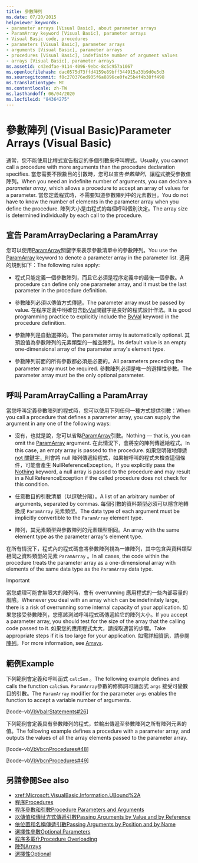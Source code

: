 ```yaml
---
title: 參數陣列
ms.date: 07/20/2015
helpviewer_keywords:
- parameter arrays [Visual Basic], about parameter arrays
- ParamArray keyword [Visual Basic], parameter arrays
- Visual Basic code, procedures
- parameters [Visual Basic], parameter arrays
- arguments [Visual Basic], parameter arrays
- procedures [Visual Basic], indefinite number of argument values
- arrays [Visual Basic], parameter arrays
ms.assetid: c43edfae-9114-4096-9ebc-8c5c957a1067
ms.openlocfilehash: dac0575d73ffd4159e89bff344915a33b9d0e5d3
ms.sourcegitcommit: f8c270376ed905f6a8896ce0fe25b4f4b38ff498
ms.translationtype: MT
ms.contentlocale: zh-TW
ms.lasthandoff: 06/04/2020
ms.locfileid: "84364275"
---
```

# <a name="parameter-arrays-visual-basic"></a><span data-ttu-id="6a9d1-102">參數陣列 (Visual Basic)</span><span class="sxs-lookup"><span data-stu-id="6a9d1-102">Parameter Arrays (Visual Basic)</span></span>
<span data-ttu-id="6a9d1-103">通常，您不能使用比程式宣告指定的多個引數來呼叫程式。</span><span class="sxs-lookup"><span data-stu-id="6a9d1-103">Usually, you cannot call a procedure with more arguments than the procedure declaration specifies.</span></span> <span data-ttu-id="6a9d1-104">當您需要不限數目的引數時，您可以宣告*參數陣列*，讓程式接受參數值陣列。</span><span class="sxs-lookup"><span data-stu-id="6a9d1-104">When you need an indefinite number of arguments, you can declare a *parameter array*, which allows a procedure to accept an array of values for a parameter.</span></span> <span data-ttu-id="6a9d1-105">當您定義程式時，不需要知道參數陣列中的元素數目。</span><span class="sxs-lookup"><span data-stu-id="6a9d1-105">You do not have to know the number of elements in the parameter array when you define the procedure.</span></span> <span data-ttu-id="6a9d1-106">陣列大小是由程式的每個呼叫個別決定。</span><span class="sxs-lookup"><span data-stu-id="6a9d1-106">The array size is determined individually by each call to the procedure.</span></span>  
  
## <a name="declaring-a-paramarray"></a><span data-ttu-id="6a9d1-107">宣告 ParamArray</span><span class="sxs-lookup"><span data-stu-id="6a9d1-107">Declaring a ParamArray</span></span>  
 <span data-ttu-id="6a9d1-108">您可以使用[ParamArray](../../../language-reference/modifiers/paramarray.md)關鍵字來表示參數清單中的參數陣列。</span><span class="sxs-lookup"><span data-stu-id="6a9d1-108">You use the [ParamArray](../../../language-reference/modifiers/paramarray.md) keyword to denote a parameter array in the parameter list.</span></span> <span data-ttu-id="6a9d1-109">適用的規則如下：</span><span class="sxs-lookup"><span data-stu-id="6a9d1-109">The following rules apply:</span></span>  
  
- <span data-ttu-id="6a9d1-110">程式只能定義一個參數陣列，而且它必須是程序定義中的最後一個參數。</span><span class="sxs-lookup"><span data-stu-id="6a9d1-110">A procedure can define only one parameter array, and it must be the last parameter in the procedure definition.</span></span>  
  
- <span data-ttu-id="6a9d1-111">參數陣列必須以傳值方式傳遞。</span><span class="sxs-lookup"><span data-stu-id="6a9d1-111">The parameter array must be passed by value.</span></span> <span data-ttu-id="6a9d1-112">在程序定義中明確包含[ByVal](../../../language-reference/modifiers/byval.md)關鍵字是良好的程式設計作法。</span><span class="sxs-lookup"><span data-stu-id="6a9d1-112">It is good programming practice to explicitly include the [ByVal](../../../language-reference/modifiers/byval.md) keyword in the procedure definition.</span></span>  
  
- <span data-ttu-id="6a9d1-113">參數陣列是自動選擇的。</span><span class="sxs-lookup"><span data-stu-id="6a9d1-113">The parameter array is automatically optional.</span></span> <span data-ttu-id="6a9d1-114">其預設值為參數陣列的元素類型的一維空陣列。</span><span class="sxs-lookup"><span data-stu-id="6a9d1-114">Its default value is an empty one-dimensional array of the parameter array's element type.</span></span>  
  
- <span data-ttu-id="6a9d1-115">參數陣列前面的所有參數都必須是必要的。</span><span class="sxs-lookup"><span data-stu-id="6a9d1-115">All parameters preceding the parameter array must be required.</span></span> <span data-ttu-id="6a9d1-116">參數陣列必須是唯一的選擇性參數。</span><span class="sxs-lookup"><span data-stu-id="6a9d1-116">The parameter array must be the only optional parameter.</span></span>  
  
## <a name="calling-a-paramarray"></a><span data-ttu-id="6a9d1-117">呼叫 ParamArray</span><span class="sxs-lookup"><span data-stu-id="6a9d1-117">Calling a ParamArray</span></span>  
 <span data-ttu-id="6a9d1-118">當您呼叫定義參數陣列的程式時，您可以使用下列任何一種方式提供引數：</span><span class="sxs-lookup"><span data-stu-id="6a9d1-118">When you call a procedure that defines a parameter array, you can supply the argument in any one of the following ways:</span></span>  
  
- <span data-ttu-id="6a9d1-119">沒有，也就是說，您可以省略[ParamArray](../../../language-reference/modifiers/paramarray.md)引數。</span><span class="sxs-lookup"><span data-stu-id="6a9d1-119">Nothing — that is, you can omit the [ParamArray](../../../language-reference/modifiers/paramarray.md) argument.</span></span> <span data-ttu-id="6a9d1-120">在此情況下，會將空的陣列傳遞給程式。</span><span class="sxs-lookup"><span data-stu-id="6a9d1-120">In this case, an empty array is passed to the procedure.</span></span> <span data-ttu-id="6a9d1-121">如果您明確地傳遞[not 關鍵字，](../../../language-reference/nothing.md)則會將 null 陣列傳遞給程式，如果被呼叫的程式未檢查這個條件，可能會產生 NullReferenceException。</span><span class="sxs-lookup"><span data-stu-id="6a9d1-121">If you explicitly pass the [Nothing](../../../language-reference/nothing.md) keyword, a null array is passed to the procedure and may result in a NullReferenceException if the called procedure does not check for this condition.</span></span>
  
- <span data-ttu-id="6a9d1-122">任意數目的引數清單（以逗號分隔）。</span><span class="sxs-lookup"><span data-stu-id="6a9d1-122">A list of an arbitrary number of arguments, separated by commas.</span></span> <span data-ttu-id="6a9d1-123">每個引數的資料類型必須可以隱含地轉換成 `ParamArray` 元素類型。</span><span class="sxs-lookup"><span data-stu-id="6a9d1-123">The data type of each argument must be implicitly convertible to the `ParamArray` element type.</span></span>  
  
- <span data-ttu-id="6a9d1-124">陣列，其元素類型與參數陣列的元素類型相同。</span><span class="sxs-lookup"><span data-stu-id="6a9d1-124">An array with the same element type as the parameter array's element type.</span></span>  
  
 <span data-ttu-id="6a9d1-125">在所有情況下，程式內的程式碼會將參數陣列視為一維陣列，其中包含與資料類型相同之資料類型的元素 `ParamArray` 。</span><span class="sxs-lookup"><span data-stu-id="6a9d1-125">In all cases, the code within the procedure treats the parameter array as a one-dimensional array with elements of the same data type as the `ParamArray` data type.</span></span>  
  
> [!IMPORTANT]
> <span data-ttu-id="6a9d1-126">當您處理可能會無限大的陣列時，會有 overrunning 應用程式的一些內部容量的風險。</span><span class="sxs-lookup"><span data-stu-id="6a9d1-126">Whenever you deal with an array which can be indefinitely large, there is a risk of overrunning some internal capacity of your application.</span></span> <span data-ttu-id="6a9d1-127">如果您接受參數陣列，您應該測試呼叫程式碼傳遞給它的陣列大小。</span><span class="sxs-lookup"><span data-stu-id="6a9d1-127">If you accept a parameter array, you should test for the size of the array that the calling code passed to it.</span></span> <span data-ttu-id="6a9d1-128">如果您的應用程式太大，請採取適當的步驟。</span><span class="sxs-lookup"><span data-stu-id="6a9d1-128">Take appropriate steps if it is too large for your application.</span></span> <span data-ttu-id="6a9d1-129">如需詳細資訊，請參閱[陣列](../arrays/index.md)。</span><span class="sxs-lookup"><span data-stu-id="6a9d1-129">For more information, see [Arrays](../arrays/index.md).</span></span>  
  
## <a name="example"></a><span data-ttu-id="6a9d1-130">範例</span><span class="sxs-lookup"><span data-stu-id="6a9d1-130">Example</span></span>  
 <span data-ttu-id="6a9d1-131">下列範例會定義和呼叫函式 `calcSum` 。</span><span class="sxs-lookup"><span data-stu-id="6a9d1-131">The following example defines and calls the function `calcSum`.</span></span> <span data-ttu-id="6a9d1-132">`ParamArray`參數的修飾詞可讓函式 `args` 接受可變數目的引數。</span><span class="sxs-lookup"><span data-stu-id="6a9d1-132">The `ParamArray` modifier for the parameter `args` enables the function to accept a variable number of arguments.</span></span>  
  
 [!code-vb[VbVbalrStatements#26](~/samples/snippets/visualbasic/VS_Snippets_VBCSharp/VbVbalrStatements/VB/Class1.vb#26)]  
  
 <span data-ttu-id="6a9d1-133">下列範例會定義具有參數陣列的程式，並輸出傳遞至參數陣列之所有陣列元素的值。</span><span class="sxs-lookup"><span data-stu-id="6a9d1-133">The following example defines a procedure with a parameter array, and outputs the values of all the array elements passed to the parameter array.</span></span>  
  
 [!code-vb[VbVbcnProcedures#48](~/samples/snippets/visualbasic/VS_Snippets_VBCSharp/VbVbcnProcedures/VB/Class1.vb#48)]  
  
 [!code-vb[VbVbcnProcedures#49](~/samples/snippets/visualbasic/VS_Snippets_VBCSharp/VbVbcnProcedures/VB/Class1.vb#49)]  
  
## <a name="see-also"></a><span data-ttu-id="6a9d1-134">另請參閱</span><span class="sxs-lookup"><span data-stu-id="6a9d1-134">See also</span></span>

- <xref:Microsoft.VisualBasic.Information.UBound%2A>
- [<span data-ttu-id="6a9d1-135">程序</span><span class="sxs-lookup"><span data-stu-id="6a9d1-135">Procedures</span></span>](./index.md)
- [<span data-ttu-id="6a9d1-136">程序參數和引數</span><span class="sxs-lookup"><span data-stu-id="6a9d1-136">Procedure Parameters and Arguments</span></span>](./procedure-parameters-and-arguments.md)
- [<span data-ttu-id="6a9d1-137">以傳值和傳址方式傳遞引數</span><span class="sxs-lookup"><span data-stu-id="6a9d1-137">Passing Arguments by Value and by Reference</span></span>](./passing-arguments-by-value-and-by-reference.md)
- [<span data-ttu-id="6a9d1-138">依位置和名稱傳遞引數</span><span class="sxs-lookup"><span data-stu-id="6a9d1-138">Passing Arguments by Position and by Name</span></span>](./passing-arguments-by-position-and-by-name.md)
- [<span data-ttu-id="6a9d1-139">選擇性參數</span><span class="sxs-lookup"><span data-stu-id="6a9d1-139">Optional Parameters</span></span>](./optional-parameters.md)
- [<span data-ttu-id="6a9d1-140">程序多載化</span><span class="sxs-lookup"><span data-stu-id="6a9d1-140">Procedure Overloading</span></span>](./procedure-overloading.md)
- [<span data-ttu-id="6a9d1-141">陣列</span><span class="sxs-lookup"><span data-stu-id="6a9d1-141">Arrays</span></span>](../arrays/index.md)
- [<span data-ttu-id="6a9d1-142">選擇性</span><span class="sxs-lookup"><span data-stu-id="6a9d1-142">Optional</span></span>](../../../language-reference/modifiers/optional.md)
